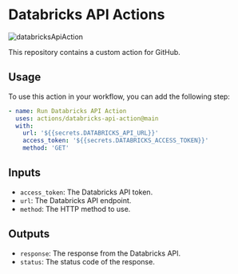 # Databricks API Actions

![databricksApiAction](https://github.com/taapey-labs/databricks-api-action/actions/workflows/test.yml/badge.svg?event=push&branch=main)

This repository contains a custom action for GitHub.

## Usage

To use this action in your workflow, you can add the following step:

```yaml
- name: Run Databricks API Action
  uses: actions/databricks-api-action@main
  with:
    url: '${{secrets.DATABRICKS_API_URL}}'
    access_token: '${{secrets.DATABRICKS_ACCESS_TOKEN}}'
    method: 'GET'
```

## Inputs

- `access_token`: The Databricks API token.
- `url`: The Databricks API endpoint.
- `method`: The HTTP method to use.

## Outputs

- `response`: The response from the Databricks API.
- `status`: The status code of the response.
